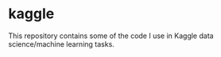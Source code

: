 # kaggle
This repository contains some of the code I use in Kaggle data science/machine learning tasks.
